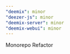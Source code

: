 ```yaml
---
"deemix": minor
"deezer-js": minor
"deemix-server": minor
"deemix-webui": minor
---
```


Monorepo Refactor
